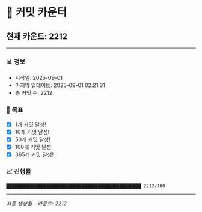 # 🔢 커밋 카운터

## 현재 카운트: 2212

---

### 📊 정보
- 시작일: 2025-09-01
- 마지막 업데이트: 2025-09-01 02:21:31
- 총 커밋 수: 2212

### 🎯 목표
- [x] 1개 커밋 달성!
- [x] 10개 커밋 달성!
- [x] 50개 커밋 달성!
- [x] 100개 커밋 달성!
- [x] 365개 커밋 달성!

### 📈 진행률
```
██████████████████████████████████████████████████ 2212/100
```

---
*자동 생성됨 - 카운트: 2212*
